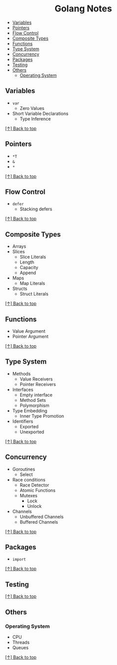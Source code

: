 <h1 align="center">Golang Notes</h1>

- [Variables](#variables)
- [Pointers](#pointers)
- [Flow Control](#flow-control)
- [Composite Types](#composite-types)
- [Functions](#functions)
- [Type System](#type-system)
- [Concurrency](#concurrency)
- [Packages](#packages)
- [Testing](#testing)
- [Others](#others)
  - [Operating System](#operating-system)

## Variables

- `var`
  - Zero Values
- Short Variable Declarations
  - Type Inference

[[↑] Back to top](#golang-notes)

## Pointers

- `*T`
- `&`
- `*`

[[↑] Back to top](#golang-notes)

## Flow Control

- `defer`
  - Stacking defers

[[↑] Back to top](#golang-notes)

## Composite Types

- Arrays
- Slices
  - Slice Literals
  - Length
  - Capacity
  - Append
- Maps
  - Map Literals
- Structs
  - Struct Literals

[[↑] Back to top](#golang-notes)

## Functions

- Value Argument
- Pointer Argument

[[↑] Back to top](#golang-notes)

## Type System

- Methods
  - Value Receivers
  - Pointer Receivers
- Interfaces
  - Empty interface
  - Method Sets
  - Polymorphism
- Type Embedding
  - Inner Type Promotion
- Identifiers
  - Exported
  - Unexported

[[↑] Back to top](#golang-notes)

## Concurrency

- Goroutines
  - Select
- Race conditions
  - Race Detector
  - Atomic Functions
  - Mutexes
    - Lock
    - Unlock
- Channels
  - Unbuffered Channels
  - Buffered Channels

[[↑] Back to top](#golang-notes)

## Packages

- `import`

[[↑] Back to top](#golang-notes)

## Testing

[[↑] Back to top](#golang-notes)

## Others

### Operating System

- CPU
- Threads
- Queues

[[↑] Back to top](#golang-notes)
